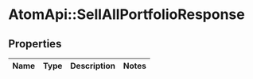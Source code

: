 # AtomApi::SellAllPortfolioResponse

## Properties
Name | Type | Description | Notes
------------ | ------------- | ------------- | -------------



